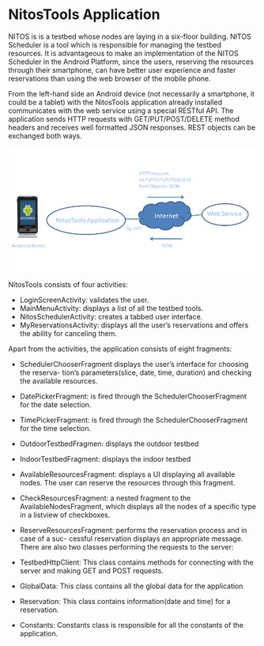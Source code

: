 NitosTools Application
==========================
NITOS is is a testbed whose nodes are laying in a six-floor building. NITOS Scheduler is a tool which is responsible
for managing the testbed resources. It is advantageous to make an implementation of the NITOS Scheduler in the Android Platform, since the users, reserving the resources through their smartphone, can have better user experience and faster reservations than using the web browser of the mobile phone.



From the left-hand side an Android device (not necessarily a smartphone, it could be a tablet) with the NitosTools
application already installed communicates with the web service using a special RESTful API. The application sends HTTP requests with GET/PUT/POST/DELETE method headers and receives well formatted JSON responses. REST objects can be exchanged
both ways.

![alt tag](https://github.com/zoevas/nitTools/blob/master/System%20architecture.png)




NitosTools consists of four activities:
- LoginScreenActivity: validates the user.
- MainMenuActivity: displays a list of all the testbed tools.
- NitosSchedulerActivity: creates a tabbed user interface.
- MyReservationsActivity: displays all the user’s reservations and offers the ability
for canceling them.

Apart from the activities, the application consists of eight fragments:
- SchedulerChooserFragment displays the user’s interface for choosing the reserva-
tion’s parameters(slice, date, time, duration) and checking the available resources.
- DatePickerFragment: is fired through the SchedulerChooserFragment for the date
selection.
- TimePickerFragment: is fired through the SchedulerChooserFragment for the time
selection.

- OutdoorTestbedFragmen: displays the outdoor testbed
- IndoorTestbedFragment: displays the indoor testbed
-  AvailableResourcesFragment: displays a UI displaying all available nodes. The
user can reserve the resources through this fragment.
- CheckResourcesFragment: a nested fragment to the AvailableNodesFragment, which
displays all the nodes of a specific type in a listview of checkboxes.
- ReserveResourcesFragment: performs the reservation process and in case of a suc-
cessful reservation displays an appropriate message.
There are also two classes performing the requests to the server:
- TestbedHttpClient: This class contains methods for connecting with the server
and making GET and POST requests.
- GlobalData: This class contains all the global data for the application
- Reservation: This class contains information(date and time) for a reservation.
- Constants: Constants class is responsible for all the constants of the application.

